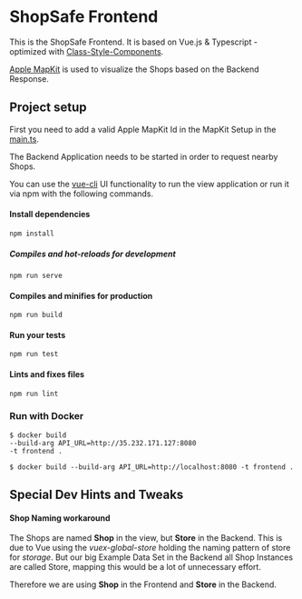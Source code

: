 # ShopSafe Frontend

This is the ShopSafe Frontend. 
It is based on Vue.js & Typescript - optimized with 
[Class-Style-Components](https://vuejs.org/v2/guide/typescript.html#Class-Style-Vue-Components).

[Apple MapKit](https://developer.apple.com/documentation/mapkit) is used to visualize the Shops based on the Backend Response.

## Project setup

First you need to add a valid Apple MapKit Id in the MapKit Setup in the [main.ts](src/main.ts).

The Backend Application needs to be started in order to request nearby Shops. 

You can use the [vue-cli](https://cli.vuejs.org/) UI functionality to run the view application 
or run it via npm with the following commands.
#### Install dependencies

```
npm install
```

##### Compiles and hot-reloads for development
```
npm run serve
```

#### Compiles and minifies for production
```
npm run build
```

#### Run your tests
```
npm run test
```

#### Lints and fixes files
```
npm run lint
```

### Run with Docker
```
$ docker build
--build-arg API_URL=http://35.232.171.127:8080  
-t frontend .
```
```
$ docker build --build-arg API_URL=http://localhost:8080 -t frontend .
```

## Special Dev Hints and Tweaks
#### Shop Naming workaround
The Shops are named **Shop** in the view, but **Store** in the Backend. 
This is due to Vue using the *vuex-global-store* holding the naming pattern of store for *storage*.
But our big Example Data Set in the Backend all Shop Instances are called Store, mapping this would be a lot of unnecessary effort.

Therefore we are using **Shop** in the Frontend and **Store** in the Backend.
